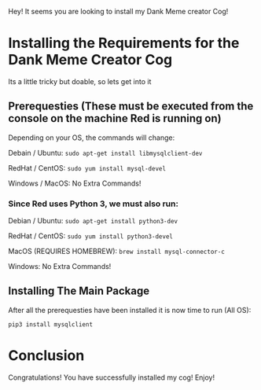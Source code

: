 Hey! It seems you are looking to install my Dank Meme creator Cog!

# Installing the Requirements for the Dank Meme Creator Cog

Its a little tricky but doable, so lets get into it

## Prerequesties (These must be executed from the console on the machine Red is running on)
Depending on your OS, the commands will change:

Debain / Ubuntu: ```sudo apt-get install libmysqlclient-dev```

RedHat / CentOS: ```sudo yum install mysql-devel```

Windows / MacOS: No Extra Commands!

### Since Red uses Python 3, we must also run:

Debian / Ubuntu: ```sudo apt-get install python3-dev```

RedHat / CentOS: ```sudo yum install python3-devel```

MacOS (REQUIRES HOMEBREW): ```brew install mysql-connector-c```

Windows: No Extra Commands!

## Installing The Main Package

After all the prerequesties have been installed it is now time to run (All OS):

```pip3 install mysqlclient```

# Conclusion
Congratulations! You have successfully installed my cog! Enjoy!
